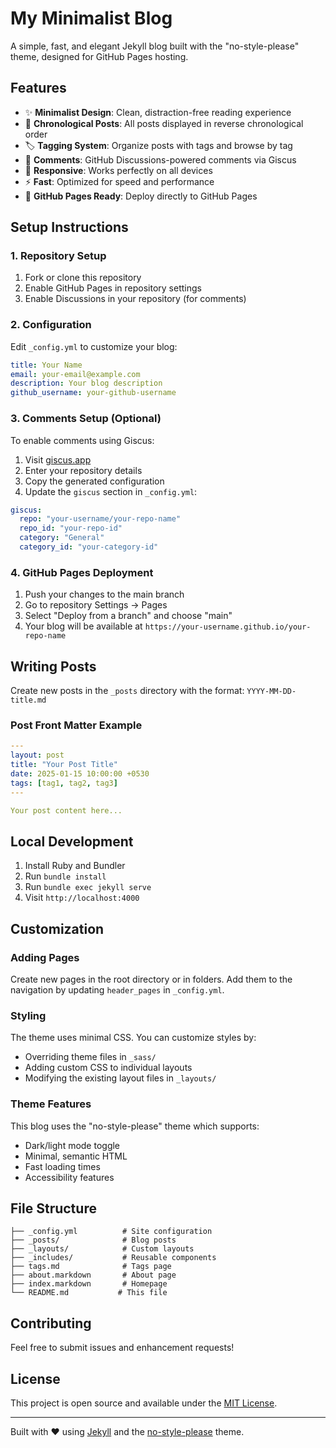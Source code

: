 # My Minimalist Blog

A simple, fast, and elegant Jekyll blog built with the "no-style-please" theme, designed for GitHub Pages hosting.

## Features

- ✨ **Minimalist Design**: Clean, distraction-free reading experience
- 📅 **Chronological Posts**: All posts displayed in reverse chronological order
- 🏷️ **Tagging System**: Organize posts with tags and browse by tag
- 💬 **Comments**: GitHub Discussions-powered comments via Giscus
- 📱 **Responsive**: Works perfectly on all devices
- ⚡ **Fast**: Optimized for speed and performance
- 🚀 **GitHub Pages Ready**: Deploy directly to GitHub Pages

## Setup Instructions

### 1. Repository Setup

1. Fork or clone this repository
2. Enable GitHub Pages in repository settings
3. Enable Discussions in your repository (for comments)

### 2. Configuration

Edit `_config.yml` to customize your blog:

```yaml
title: Your Name
email: your-email@example.com
description: Your blog description
github_username: your-github-username
```

### 3. Comments Setup (Optional)

To enable comments using Giscus:

1. Visit [giscus.app](https://giscus.app/)
2. Enter your repository details
3. Copy the generated configuration
4. Update the `giscus` section in `_config.yml`:

```yaml
giscus:
  repo: "your-username/your-repo-name"
  repo_id: "your-repo-id"
  category: "General"
  category_id: "your-category-id"
```

### 4. GitHub Pages Deployment

1. Push your changes to the main branch
2. Go to repository Settings → Pages
3. Select "Deploy from a branch" and choose "main"
4. Your blog will be available at `https://your-username.github.io/your-repo-name`

## Writing Posts

Create new posts in the `_posts` directory with the format: `YYYY-MM-DD-title.md`

### Post Front Matter Example

```yaml
---
layout: post
title: "Your Post Title"
date: 2025-01-15 10:00:00 +0530
tags: [tag1, tag2, tag3]
---

Your post content here...
```

## Local Development

1. Install Ruby and Bundler
2. Run `bundle install`
3. Run `bundle exec jekyll serve`
4. Visit `http://localhost:4000`

## Customization

### Adding Pages

Create new pages in the root directory or in folders. Add them to the navigation by updating `header_pages` in `_config.yml`.

### Styling

The theme uses minimal CSS. You can customize styles by:
- Overriding theme files in `_sass/`
- Adding custom CSS to individual layouts
- Modifying the existing layout files in `_layouts/`

### Theme Features

This blog uses the "no-style-please" theme which supports:
- Dark/light mode toggle
- Minimal, semantic HTML
- Fast loading times
- Accessibility features

## File Structure

```
├── _config.yml          # Site configuration
├── _posts/              # Blog posts
├── _layouts/            # Custom layouts
├── _includes/           # Reusable components
├── tags.md              # Tags page
├── about.markdown       # About page
├── index.markdown       # Homepage
└── README.md           # This file
```

## Contributing

Feel free to submit issues and enhancement requests!

## License

This project is open source and available under the [MIT License](LICENSE).

---

Built with ❤️ using [Jekyll](https://jekyllrb.com/) and the [no-style-please](https://github.com/riggraz/no-style-please) theme.
